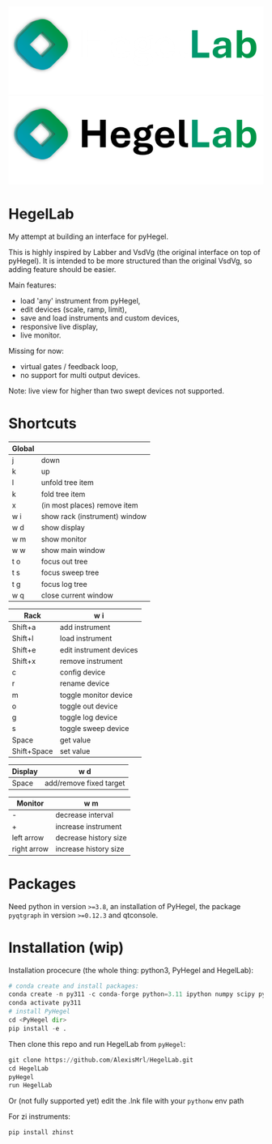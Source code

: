 ![HegelLab](./resources/logo_white.png#gh-dark-mode-only)
![HegelLab](./resources/logo_black.png#gh-light-mode-only)

# HegelLab
My attempt at building an interface for pyHegel.

This is highly inspired by Labber and VsdVg (the original interface on top of pyHegel).
It is intended to be more structured than the original VsdVg, so adding feature should be easier.

Main features:
- load 'any' instrument from pyHegel,
- edit devices (scale, ramp, limit),
- save and load instruments and custom devices,
- responsive live display,
- live monitor.

Missing for now:
- virtual gates / feedback loop,
- no support for multi output devices.


Note: live view for higher than two swept devices not supported.

# Shortcuts

| Global |   |
|---|---|
| j | down  |
| k | up  |
| l | unfold tree item  |
| k | fold tree item  |
| x | (in most places) remove item |
| w i | show rack (instrument) window  |
| w d | show display |
| w m | show monitor |
| w w | show main window  |
| t o | focus out tree |
| t s | focus sweep tree |
| t g | focus log tree |
| w q | close current window  |

| Rack | w i |
|---|---|
| Shift+a | add instrument  |
| Shift+l | load instrument |
| Shift+e | edit instrument devices |
| Shift+x | remove instrument  |
| c | config device  |
| r | rename device  |
| m | toggle monitor device  |
| o | toggle out device  |
| g | toggle log device  |
| s | toggle sweep device  |
| Space | get value |
| Shift+Space  | set value  |

| Display | w d |
|---|---|
| Space | add/remove fixed target  |

| Monitor | w m |
|---|---|
| - | decrease interval  |
| + | increase instrument |
| left arrow | decrease history size |
| right arrow | increase history size |

# Packages
Need python in version `>=3.8`, an installation of PyHegel, the package `pyqtgraph` in version `>=0.12.3` and qtconsole.

# Installation (wip)

Installation procecure (the whole thing: python3, PyHegel and HegelLab):
```py
# conda create and install packages:
conda create -n py311 -c conda-forge python=3.11 ipython numpy scipy pyqt matplotlib pyserial pythonnet pypdf2 pytz pyqtgraph=0.13.1 pyvisa qtconsole
conda activate py311
# install PyHegel
cd <PyHegel dir>
pip install -e .
```

Then clone this repo and run HegelLab from `pyHegel`:
```py
git clone https://github.com/AlexisMrl/HegelLab.git
cd HegelLab
pyHegel
run HegelLab
```

Or (not fully supported yet) edit the .lnk file with your `pythonw` env path

For zi instruments:
```py
pip install zhinst 
```
